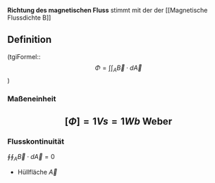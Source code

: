 **Richtung des  magnetischen Fluss** stimmt mit der der [[Magnetische Flussdichte B]]

## Definition 
(tgiFormel::$$\Phi= \int \int _{A} \vec{B}\cdot d \vec{A}$$)

### Maßeneinheit
$$
[\Phi]=1Vs=1Wb \text{ Weber}
$$
---

### Flusskontinuität 
$\oint\oint _{A} \vec{B} \cdot d \vec{A}=0$
- Hüllfläche $\vec{A}$
